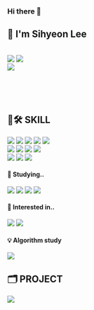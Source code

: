 ### Hi there 👋




## 🍋 I'm Sihyeon Lee 
<p> 

  <br>
  <a href=""><img src="https://img.shields.io/badge/Portfolio-000000?style=flat&logo=notion&logoColor=white" /></a>
  <a href="https://github.com/sleeee-dev/TIL.git"><img src="https://img.shields.io/badge/devlog-181717?style=flat&logo=github&logoColor=white" /></a>
  <br>
   <a href="mailto:sihyeon.leeee@gmail.com"><img src="https://img.shields.io/badge/sihyeon.leeee@gmail.com-EA4335?style=flat&logo=gmail&logoColor=white" /></a>
 
  <br>
  <br>
  <br>
  <br>
  <br>
</p>

## 💪🛠 SKILL
<p>
  <img src="https://img.shields.io/badge/Java-007396?style=flat&logo=openjdk&logoColor=white">
  <img src="https://img.shields.io/badge/Spring-6DB33F?style=flat&logo=spring&logoColor=white">
  <img src="https://img.shields.io/badge/Spring Boot-6DB33F?style=flat&logo=springboot&logoColor=white">
  <img src="https://img.shields.io/badge/MySQL-4479A1?style=flat&logo=mysql&logoColor=white">
  <img src="https://img.shields.io/badge/JPA-59666C?style=flat&logo=hibernate&logoColor=white">
  <br>
  <img src="https://img.shields.io/badge/JavaScript-F7DF1E?style=flat&logo=javascript&logoColor=white">
  <img src="https://img.shields.io/badge/HTML5-E34F26?style=flat&logo=html5&logoColor=white">
  <img src="https://img.shields.io/badge/CSS-1572B6?style=flat-square&logo=css3&logoColor=white">
  <img src="https://img.shields.io/badge/BootStrap-7952B3?style=flat-square&logo=bootstrap&logoColor=white">
  <br>
  <img src="https://img.shields.io/badge/Eclipse IDE-2C2255?style=flat&logo=eclipseide&logoColor=white">
  <img src="https://img.shields.io/badge/IntelliJ IDE-000000?style=flat&logo=intellijidea&logoColor=white">
  <img src="https://img.shields.io/badge/Visual Studio Code-007ACC?style=flat&logo=visualstudiocode&logoColor=white">
</p>
 
#### 📓 Studying..
<p>
  <img src="https://img.shields.io/badge/Python-3776AB?style=flat&logo=python&logoColor=white">
  <img src="https://img.shields.io/badge/Linux-FCC624?style=flat&logo=linux&logoColor=white">
  <img src="https://img.shields.io/badge/Docker-2496ED?style=flat&logo=docker&logoColor=white">
  <img src="https://img.shields.io/badge/AWS-232F3E?style=flat&logo=amazonaws&logoColor=white">
</p>    

  #### 🎈 Interested in..
<p>
  <img src="https://img.shields.io/badge/Spring Security-6DB33F?style=flat&logo=springsecurity&logoColor=white">
  <img src="https://img.shields.io/badge/Node.js-339933?style=flat&logo=node.js&logoColor=white">
</p>

#### 💡 Algorithm study
<p>
  <img src="http://mazassumnida.wtf/api/mini/generate_badge?boj=sleeee"/><br>

</p>

## 🗂 PROJECT
<p>
  
</p>




  <a href="https://hits.seeyoufarm.com"><img src="https://hits.seeyoufarm.com/api/count/incr/badge.svg?url=https%3A%2F%2Fgithub.com%2Fsleeee-dev%2Fhit-counter&count_bg=%23913DC8&title_bg=%23CCCCCC&icon=&icon_color=%23E7E7E7&title=%F0%9F%8C%B1+hits+&edge_flat=false"/></a>
  
  
  
<!--


  <a href="https://github.com/SIHYEONee/coding-test-prac.git">Baekjoon & Programmers </a><br>
  <a href="https://github.com/SIHYEONee/python-for-coding-test.git">이코테 </a><br>


<img src="https://img.shields.io/badge/Oracle DB-F80000?style=flat-square&logo=oracle&logoColor=white">
<img src="https://img.shields.io/badge/Git-F05032?style=flat-square&logo=git&logoColor=white">
<img src="https://img.shields.io/badge/Gradle-02303A?style=flat&logo=gradle&logoColor=white">



-->

<!--
**sleeee-dev/sleeee-dev** is a ✨ _special_ ✨ repository because its `README.md` (this file) appears on your GitHub profile.

Here are some ideas to get you started:

- 🔭 I’m currently working on ...
- 🌱 I’m currently learning ...
- 👯 I’m looking to collaborate on ...
- 🤔 I’m looking for help with ...
- 💬 Ask me about ...
- 📫 How to reach me: ...
- 😄 Pronouns: ...
- ⚡ Fun fact: ...
-->

